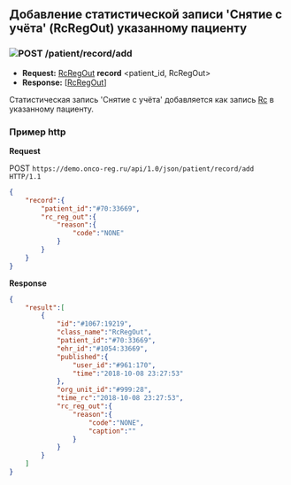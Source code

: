 ## Добавление статистической записи 'Снятие с учёта' (RcRegOut) указанному пациенту 

### ![POST](../../../../../img/post.png) /patient/record/add
* **Request:** [RcRegOut](../../../../../types/types.md#com.siams.med.api.Rc.RcRegOut) **record** <patient_id, RcRegOut>
* **Response:** [[RcRegOut](../../../../../types/types.md#com.siams.med.api.Rc.RcRegOut)]

Статистическая запись 'Снятие с учёта' добавляется как запись [Rc](../../../../../types/types.md#com.siams.med.api.Rc) в указанному пациенту.

### Пример http

**Request**

POST `https://demo.onco-reg.ru/api/1.0/json/patient/record/add HTTP/1.1`

```json
{
    "record":{
        "patient_id":"#70:33669",
        "rc_reg_out":{
            "reason":{
                "code":"NONE"
            }
        }
    }
}
```

**Response**
```json
{
    "result":[
        {
            "id":"#1067:19219",
            "class_name":"RcRegOut",
            "patient_id":"#70:33669",
            "ehr_id":"#1054:33669",
            "published":{
                "user_id":"#961:170",
                "time":"2018-10-08 23:27:53"
            },
            "org_unit_id":"#999:28",
            "time_rc":"2018-10-08 23:27:53",
            "rc_reg_out":{
                "reason":{
                    "code":"NONE",
                    "caption":""
                }
            }
        }
    ]
}
```
